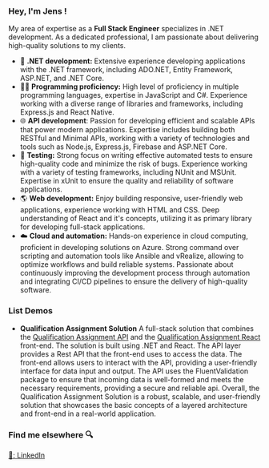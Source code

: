 ### Hey, I'm Jens <a href="https://github.com/codenameClass"></a> !

My area of expertise as a **Full Stack Engineer** specializes in .NET development. As a dedicated professional, I am passionate about delivering high-quality solutions to my clients.

- 🚀 **.NET development:** Extensive experience developing applications with the .NET framework, including ADO.NET, Entity Framework, ASP.NET, and .NET Core.
- 🧑‍💻 **Programming proficiency:** High level of proficiency in multiple programming languages, expertise in JavaScript and C#. Experience working with a diverse range of libraries and frameworks, including Express.js and React Native.
- 🌐 **API development**: Passion for developing efficient and scalable APIs that power modern applications. Expertise includes building both RESTful and Minimal APIs, working with a variety of technologies and tools such as Node.js, Express.js, Firebase and ASP.NET Core.
- 🧪 **Testing:** Strong focus on writing effective automated tests to ensure high-quality code and minimize the risk of bugs. Experience working with a variety of testing frameworks, including NUnit and MSUnit. Expertise in xUnit to ensure the quality and reliability of software applications.
- 🌎 **Web development:** Enjoy building responsive, user-friendly web applications, experience working with HTML and CSS. Deep understanding of React and it's concepts, utilizing it as primary library for developing full-stack applications.
- ☁️ **Cloud and automation:** Hands-on experience in cloud computing, proficient in developing solutions on Azure. Strong command over scripting and automation tools like Ansible and vRealize, allowing to optimize workflows and build reliable systems. Passionate about continuously improving the development process through automation and integrating CI/CD pipelines to ensure the delivery of high-quality software.

### List Demos

* **Qualification Assignment Solution**
A full-stack solution that combines the [Qualification Assignment API](https://github.com/codenameClass/QualificationAssignment) and the [Qualification Assignment React](https://github.com/codenameClass/qualification-assignment-react) front-end. The solution is built using .NET and React. The API layer provides a Rest API that the front-end uses to access the data. The front-end allows users to interact with the API, providing a user-friendly interface for data input and output. The API uses the FluentValidation package to ensure that incoming data is well-formed and meets the necessary requirements, providing a secure and reliable api. Overall, the Qualification Assignment Solution is a robust, scalable, and user-friendly solution that showcases the basic concepts of a layered architecture and front-end in a real-world application.

### Find me elsewhere 🔍

[💼: LinkedIn](https://www.linkedin.com/in/jens-ingels/)